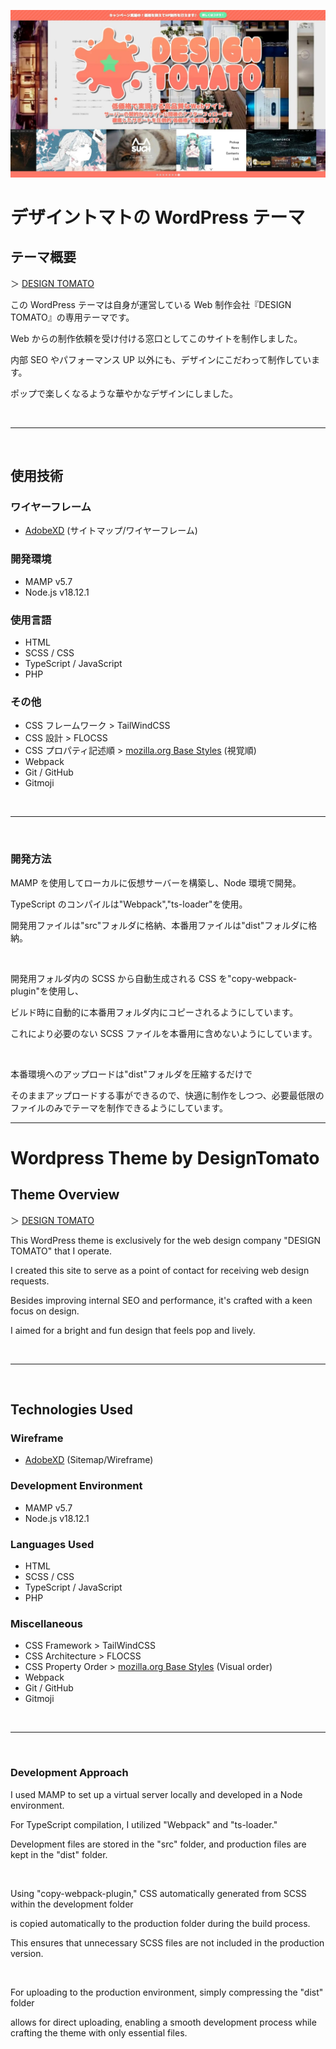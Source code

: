 ![DESIGN TOMATO](ScreenShot.jpg)

# デザイントマトの WordPress テーマ

## テーマ概要

＞ [DESIGN TOMATO](https://design-tomato.com/)

この WordPress テーマは自身が運営している Web 制作会社『DESIGN TOMATO』の専用テーマです。

Web からの制作依頼を受け付ける窓口としてこのサイトを制作しました。

内部 SEO やパフォーマンス UP 以外にも、デザインにこだわって制作しています。

ポップで楽しくなるような華やかなデザインにしました。

&nbsp;

---

&nbsp;

## 使用技術

### ワイヤーフレーム

-   [AdobeXD](https://xd.adobe.com/view/ff9e7e2f-618b-4443-a811-a20877c96375-aacd/) (サイトマップ/ワイヤーフレーム)

### 開発環境

-   MAMP v5.7
-   Node.js v18.12.1

### 使用言語

-   HTML
-   SCSS / CSS
-   TypeScript / JavaScript
-   PHP

### その他

-   CSS フレームワーク > TailWindCSS
-   CSS 設計 > FLOCSS
-   CSS プロパティ記述順 > [mozilla.org Base Styles](https://qiita.com/akuden/items/e9c91a7a2b0596d53fd1) (視覚順)
-   Webpack
-   Git / GitHub
-   Gitmoji

&nbsp;

---

&nbsp;

### 開発方法

MAMP を使用してローカルに仮想サーバーを構築し、Node 環境で開発。

TypeScript のコンパイルは"Webpack","ts-loader"を使用。

開発用ファイルは"src"フォルダに格納、本番用ファイルは"dist"フォルダに格納。

&nbsp;

開発用フォルダ内の SCSS から自動生成される CSS を"copy-webpack-plugin"を使用し、

ビルド時に自動的に本番用フォルダ内にコピーされるようにしています。

これにより必要のない SCSS ファイルを本番用に含めないようにしています。

&nbsp;

本番環境へのアップロードは"dist"フォルダを圧縮するだけで

そのままアップロードする事ができるので、快適に制作をしつつ、必要最低限のファイルのみでテーマを制作できるようにしています。

---

# Wordpress Theme by DesignTomato

## Theme Overview

＞ [DESIGN TOMATO](https://design-tomato.com/)

This WordPress theme is exclusively for the web design company "DESIGN TOMATO" that I operate.

I created this site to serve as a point of contact for receiving web design requests.

Besides improving internal SEO and performance, it's crafted with a keen focus on design.

I aimed for a bright and fun design that feels pop and lively.

&nbsp;

---

&nbsp;

## Technologies Used

### Wireframe

-   [AdobeXD](https://xd.adobe.com/view/ff9e7e2f-618b-4443-a811-a20877c96375-aacd/) (Sitemap/Wireframe)

### Development Environment

-   MAMP v5.7
-   Node.js v18.12.1

### Languages Used

-   HTML
-   SCSS / CSS
-   TypeScript / JavaScript
-   PHP

### Miscellaneous

-   CSS Framework > TailWindCSS
-   CSS Architecture > FLOCSS
-   CSS Property Order > [mozilla.org Base Styles](https://qiita.com/akuden/items/e9c91a7a2b0596d53fd1) (Visual order)
-   Webpack
-   Git / GitHub
-   Gitmoji

&nbsp;

---

&nbsp;

### Development Approach

I used MAMP to set up a virtual server locally and developed in a Node environment.

For TypeScript compilation, I utilized "Webpack" and "ts-loader."

Development files are stored in the "src" folder, and production files are kept in the "dist" folder.

&nbsp;

Using "copy-webpack-plugin," CSS automatically generated from SCSS within the development folder

is copied automatically to the production folder during the build process.

This ensures that unnecessary SCSS files are not included in the production version.

&nbsp;

For uploading to the production environment, simply compressing the "dist" folder

allows for direct uploading, enabling a smooth development process while crafting the theme with only essential files.

